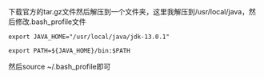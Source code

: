 下载官方的tar.gz文件然后解压到一个文件夹，这里我解压到/usr/local/java，然后修改.bash_profile文件

`export JAVA_HOME="/usr/local/java/jdk-13.0.1"`

`export PATH=${JAVA_HOME}/bin:$PATH`

然后source ~/.bash_profile即可

